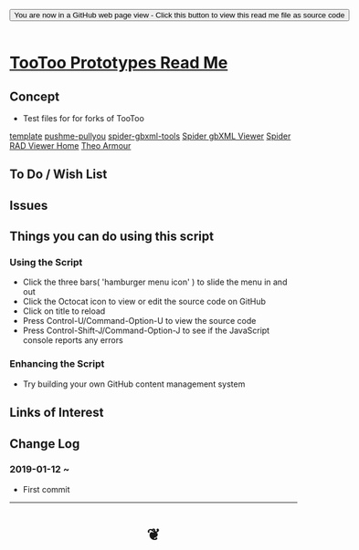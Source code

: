 
<span style=display:none; >[You are now in a GitHub source code view - click this link to view Read Me file as a web page]( https://pushme-pullyou.github.io/tootoo13/#prototypes/README.md "View file as a web page." ) </span>

<div><input type=button class = "btn btn-secondary btn-sm" onclick=window.location.href="https://github.com/pushme-pullyou/tootoo13/blob/master/prototypes/README.md"
value="You are now in a GitHub web page view - Click this button to view this read me file as source code" ></div>

<br>

# [TooToo Prototypes Read Me]( #prototypes/README.md )

<!--
<iframe src=https://pushme-pullyou.github.io/tootoo13/prototypes/prototypes.html width=100% height=500px >Iframes are not viewable in GitHub source code views</iframe>
_<small>Prototypes</small>_

## Full Screen: [Prototypes]( https://pushme-pullyou.github.io/tootoo13/prototypes/prototypes.html )
-->


## Concept

* Test files for for forks of TooToo

[template]( prototypes/0-template/index.html )
[pushme-pullyou]( prototypes/pushme-pullyou/index.html )
[spider-gbxml-tools]( prototypes/spider-gbxml-tools/index.html )
[Spider gbXML Viewer]( prototypes/spider-gbxml-viewer/index.html )
[Spider RAD Viewer Home]( prototypes/spider-rad-viewer/index.html )
[Theo Armour]( prototypes/theo-armour/index.html )


## To Do / Wish List


## Issues


## Things you can do using this script

### Using the Script
* Click the three bars( 'hamburger menu icon' ) to slide the menu in and out
* Click the Octocat icon to view or edit the source code on GitHub
* Click on title to reload
* Press Control-U/Command-Option-U to view the source code
* Press Control-Shift-J/Command-Option-J to see if the JavaScript console reports any errors

### Enhancing the Script

* Try building your own GitHub content management system



## Links of Interest



## Change Log

### 2019-01-12 ~

* First commit


***

# <center title="hello!" ><a href=javascript:window.scrollTo(0,0); style=text-decoration:none; > ❦ </a></center>

